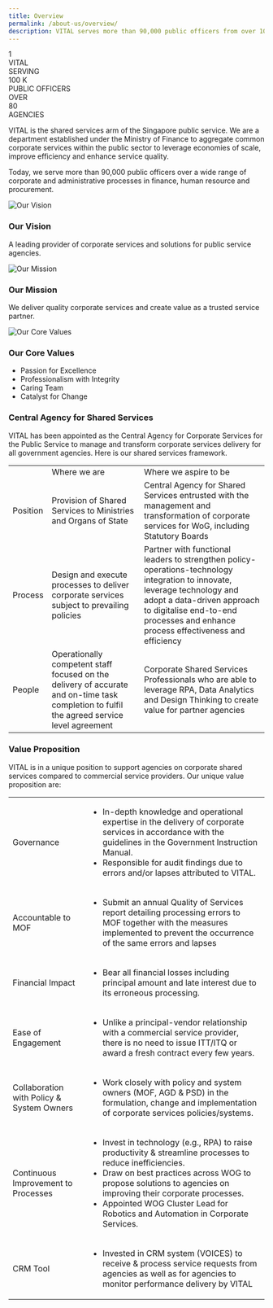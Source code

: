 ```yaml
---
title: Overview
permalink: /about-us/overview/
description: VITAL serves more than 90,000 public officers from over 100 agencies.
---
```

<div id="overview-counter" >
    <div id="vital">
        <div class="label-top"></div>
        <div class="counter">1</div>
        <div class="label-bottom" >VITAL</div>
    </div>
    <div id="serving">
        <div class="label-top">SERVING</div>
        <div class="counter">100&nbsp;K</div>
        <div class="label-bottom" >PUBLIC OFFICERS</div>
    </div>
    <div id="agencies">
        <div class="label-top">OVER</div>
        <div class="counter">80</div>
        <div class="label-bottom" >AGENCIES</div>
    </div>
</div>

VITAL is the shared services arm of the Singapore public service. We are a department established under the Ministry of Finance to aggregate common corporate services within the public sector to leverage economies of scale, improve efficiency and enhance service quality.

Today, we serve more than 90,000 public officers over a wide range of corporate and administrative processes in finance, human resource and procurement.

<div class="vision-mission-values">
    <div class="block">
        <img src="/images/overview/our-vision.jpg" alt="Our Vision" />
        <h3>Our Vision</h3>
        <p>A leading provider of corporate services and solutions for public service agencies.</p>
    </div>
    <div class="block">
        <img src="/images/overview/our-mission.jpg" alt="Our Mission" />
        <h3>Our Mission</h3>
        <p>We deliver quality corporate services and create value as a trusted service partner.</p>
    </div>
    <div class="block">
        <img src="/images/overview/core-values.jpg" alt="Our Core Values" />
        <h3>Our Core Values</h3>
        <ul>
            <li>Passion for Excellence</li>
            <li>Professionalism with Integrity</li>
            <li>Caring Team</li>
            <li>Catalyst for Change</li>
        </ul>
    </div>
</div>
<h3>Central Agency for Shared Services</h3>
VITAL has been appointed as the Central Agency for Corporate Services for the Public Service to manage and transform corporate services delivery for all government agencies. Here is our shared services framework.
<p></p>
<table class="vital-table-1">
  <tbody>
<tr>
      <td> &nbsp; &nbsp; &nbsp;
      </td>
      <td> Where we are
      </td>
      <td> Where we aspire to be
      </td>
    </tr>
<tr>
      <td> Position
      </td>
      <td> Provision of Shared Services to Ministries and Organs of State
      </td>
      <td> Central Agency for Shared Services entrusted with the management and transformation of corporate services for WoG, including Statutory Boards
      </td>
    </tr>
<tr>
      <td> Process
      </td>
      <td> Design and execute processes to deliver corporate services subject to prevailing policies
      </td>
      <td> Partner with functional leaders to strengthen policy-operations-technology integration to innovate, leverage technology and adopt a data-driven approach to digitalise end-to-end processes and enhance process effectiveness and efficiency
      </td>
</tr>
<tr>
      <td> People
      </td>
      <td> Operationally competent staff focused on the delivery of accurate and on-time task completion to fulfil the agreed service level agreement
      </td>
      <td> Corporate Shared Services Professionals who are able to leverage RPA, Data Analytics and Design Thinking to create value for partner agencies
      </td>
    </tr>
</tbody>
</table>


<h3>Value Proposition</h3>
VITAL is in a unique position to support agencies on corporate shared services compared to commercial service providers. Our unique value proposition are:
<p></p>
<table class="vital-table-1">
  <tbody>
<tr>
      <td> Governance
      </td>
      <td>
        <ul>
          <li> In-depth knowledge and operational expertise in the delivery of corporate services in accordance with the guidelines in the Government Instruction Manual.</li>
          <li> Responsible for audit findings due to errors and/or lapses attributed to VITAL.
          </li>
        </ul>
      </td>
    </tr>
<tr>
      <td> Accountable to MOF
      </td>
      <td>
        <ul>
          <li> Submit an annual Quality of Services report detailing processing errors to MOF together with the measures implemented to prevent the occurrence of the same errors and lapses
          </li>
        </ul>
      </td>
    </tr>
<tr>
      <td> Financial Impact
      </td>
      <td>
        <ul>
          <li> Bear all financial losses including principal amount and late interest due to its erroneous processing.
          </li>
        </ul>
      </td>
    </tr>
<tr>
      <td> Ease of Engagement
      </td>
      <td>
        <ul>
          <li> Unlike a principal-vendor relationship with a commercial service provider, there is no need to issue ITT/ITQ or award a fresh contract every few years.
          </li>
        </ul>
      </td>
    </tr>
 <tr>
      <td> Collaboration with Policy & System Owners
      </td>
      <td>
        <ul>
          <li> Work closely with policy and system owners (MOF, AGD & PSD) in the formulation, change and implementation of corporate services policies/systems.
          </li>
        </ul>
      </td>
    </tr>
<tr>
      <td> Continuous Improvement to Processes
      </td>
      <td>
        <ul>
          <li> Invest in technology (e.g., RPA) to raise productivity & streamline processes to reduce inefficiencies.</li>
          <li> Draw on best practices across WOG to propose solutions to agencies on improving their corporate processes.</li>
          <li> Appointed WOG Cluster Lead for Robotics and Automation in Corporate Services.
          </li>
        </ul>
      </td>
    </tr>
<tr>
      <td> CRM Tool
      </td>
      <td>
        <ul>
          <li> Invested in CRM system (VOICES) to receive & process service requests from agencies as well as for agencies to monitor performance delivery by VITAL
          </li>
        </ul>
      </td>
    </tr>
</tbody>
</table>